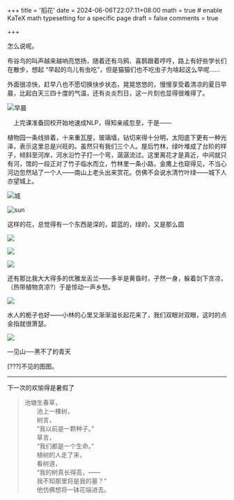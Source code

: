 +++
title = '搯花'
date = 2024-06-06T22:07:11+08:00
math = true                                 # enable KaTeX math typesetting for a specific page
draft = false
comments = true

+++

怎么说呢。

布谷鸟的叫声越来越响亮悠扬，随着还有乌鸦、喜鹊跟着哼哼，路上有好些学长们在散步，想起 “早起的鸟儿有虫吃”，但是猫猫们也不吃虫子为啥起这么早呢……

外面很凉快，赶早八也不愿切换快步状态，晃晃悠悠的，慢慢享受着清凉的夏日早晨，比起白天三四十度的气温，还有炎炎烈日，这一片刻也显得很难得了。

![早晨](https://picx.zhimg.com/80/v2-6e045902ab67f11180e65c0dc91db5bd_1440w.jpeg)

　上完课准备回校开始地速成NLP，得知亲戚忽至，于是——

植物园一条线排着，十来重瓦屋，玻璃墙，钻切来得十分明，太阳底下更有一种光泽，表示这里总是兴旺的。虽然只有我们三个人。屋后竹林，绿叶堆成了台阶的样子，倾斜至河岸，河水沿竹子打一个弯，潺潺流过。这里离花才是真近，中间就只有河，馆的一段正对了竹子临水而立，竹林里一条小路，金鹰上也窥得见，不当心河边忽然站了一个人——南山上老头出来赏花。仿佛不会说水清竹叶绿——城下人亦望城上。

![城](https://picx.zhimg.com/80/v2-03f2f9b9c1f5fa0d69637479f03ada24_1440w.jpeg)

![sun](https://picx.zhimg.com/80/v2-cb863f4758eb4f2b448b0cf2986ca47b_1440w.jpeg)

这样的花，总觉得有一个东西是深的，碧蓝的，绿的，又是那么圆

![](https://picx.zhimg.com/80/v2-4821da903afe198951408c5019e354fc_1440w.jpeg)

![](https://pica.zhimg.com/80/v2-d854abb81218b11404b03daeaaec2209_1440w.jpeg)

![](https://picx.zhimg.com/80/v2-e09f576a3c1e6bca0da2128d12c7b095_1440w.jpeg)

还有那比我大大得多的优雅龙舌兰——多半是黄昏时，孑然一身，躲着剑下贪凉，（热带植物贪凉?）于是惊动一声乡愁。

![](https://pic1.zhimg.com/80/v2-a084f2b47d345ce3f9af3ee72193c05c_1440w.jpeg)

水人的栀子也好——小林的心里又渐渐滋长起花来了，我们双眼对双眼，这时的点金指就很萧瑟。

![](https://pic1.zhimg.com/80/v2-727ad9727bbc1d9ba3ea6b3b417cdf9a_1440w.jpeg)

—见山──黑不了的青天

[???]不见的图图。

------

下一次的欢愉得是暑假了

>
>
>池塘生春草，<br>
>　　池上一棵树，<br>
>　　树言，<br>
>　　“我以前是一颗种子。”<br>
>　　草言，<br>
>　　“我们都是一个生命。”<br>
>　　植树的人走了来，<br>
>　　看树道，<br>
>　　“我的树真长得高，——<br>
>　　我不知那里将是我的墓？”<br>
>　　他仿佛想将一钵花端进去。<br>
